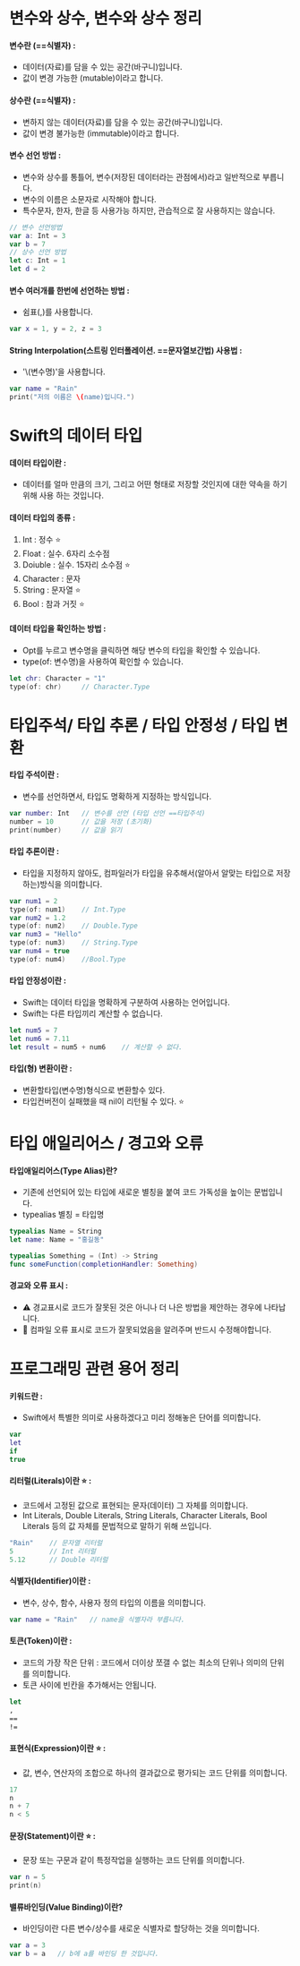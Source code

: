 # 변수와 상수, 변수와 상수 정리
#### 변수란 (==식별자) :
- 데이터(자료)를 담을 수 있는 공간(바구니)입니다.
- 값이 변경 가능한 (mutable)이라고 합니다.

#### 상수란 (==식별자) :
- 변하지 않는 데이터(자료)를 담을 수 있는 공간(바구니)입니다.
- 값이 변경 불가능한 (immutable)이라고 합니다.


#### 변수 선언 방법 : 
- 변수와 상수를 통틀어, 변수(저장된 데이터라는 관점에서)라고 일반적으로 부릅니다. 
- 변수의 이름은 소문자로 시작해야 합니다.
- 특수문자, 한자, 한글 등 사용가능 하지만, 관습적으로 잘 사용하지는 않습니다. 
```Swift
// 변수 선언방법
var a: Int = 3
var b = 7
// 상수 선언 방법
let c: Int = 1
let d = 2
```

#### 변수 여러개를 한번에 선언하는 방법 :
- 쉼표(,)를 사용합니다. 
```Swift
var x = 1, y = 2, z = 3
```

#### String Interpolation(스트링 인터폴레이션. ==문자열보간법) 사용법 :
- '\\(변수명)'을 사용합니다. 
```Swift
var name = "Rain"
print("저의 이름은 \(name)입니다.")
```

# Swift의 데이터 타입

#### 데이터 타입이란 :
- 데이터를 얼마 만큼의 크기, 그리고 어떤 형태로 저장할 것인지에 대한 약속을 하기 위해 사용 하는 것입니다.

#### 데이터 타입의 종류 :
1) Int : 정수 ⭐
2) Float : 실수. 6자리 소수점
3) Doiuble : 실수. 15자리 소수점 ⭐
4) Character : 문자
5) String : 문자열 ⭐
6) Bool : 참과 거짓 ⭐

#### 데이터 타입을 확인하는 방법 : 
- Opt를 누르고 변수명을 클릭하면 해당 변수의 타입을 확인할 수 있습니다.
- type(of: 변수명)을 사용하여 확인할 수 있습니다.
```Swift
let chr: Character = "1"
type(of: chr)     // Character.Type
```

# 타입주석/ 타입 추론 / 타입 안정성 / 타입 변환
#### 타입 주석이란 : 
- 변수를 선언하면서, 타입도 명확하게 지정하는 방식입니다. 
```Swift
var number: Int   // 변수를 선언 (타입 선언 ==타입주석)
number = 10       // 값을 저장 (초기화)
print(number)     // 값을 읽기
```

#### 타입 추론이란 : 
- 타입을 지정하지 않아도, 컴파일러가 타입을 유추해서(알아서 알맞는 타입으로 저장하는)방식을 의미합니다.
```Swift
var num1 = 2
type(of: num1)    // Int.Type
var num2 = 1.2
type(of: num2)    // Double.Type
var num3 = "Hello"
type(of: num3)    // String.Type
var num4 = true
type(of: num4)    //Bool.Type
```
#### 타입 안정성이란 : 
- Swift는 데이터 타입을 명확하게 구분하여 사용하는 언어입니다.
- Swift는 다른 타입끼리 계산할 수 없습니다.
```Swift
let num5 = 7
let num6 = 7.11
let result = num5 + num6    // 계산할 수 없다. 
```

#### 타입(형) 변환이란 :
- 변환할타입(변수명)형식으로 변환할수 있다.
- 타입컨버전이 실패했을 때 nil이 리턴될 수 있다. ⭐ 


# 타입 애일리어스 / 경고와 오류

#### 타입애일리어스(Type Alias)란? 
- 기존에 선언되어 있는 타입에 새로운 별칭을 붙여 코드 가독성을 높이는 문법입니다.
- typealias 별칭 = 타입명
```Swift
typealias Name = String
let name: Name = "홍길동"

typealias Something = (Int) -> String
func someFunction(completionHandler: Something)
```

#### 경교와 오류 표시 :
- ⚠️ 경교표시로 코드가 잘못된 것은 아니나 더 나은 방법을 제안하는 경우에 나타납니다. 
- 🛑 컴파일 오류 표시로 코드가 잘못되었음을 알려주며 반드시 수정해야합니다.


# 프로그래밍 관련 용어 정리 

#### 키워드란 : 
- Swift에서 특별한 의미로 사용하겠다고 미리 정해놓은 단어를 의미합니다.
```Swift
var
let
if
true
```

#### 리터럴(Literals)이란 ⭐ : 
- 코드에서 고정된 값으로 표현되는 문자(데이터) 그 자체를 의미합니다.
- Int Literals, Double Literals, String Literals, Character Literals, Bool Literals 등의 값 자체를 문법적으로 말하기 위해 쓰입니다. 
```Swift
"Rain"    // 문자열 리터럴
5         // Int 리터럴
5.12      // Double 리터럴
```

#### 식별자(Identifier)이란 : 
- 변수, 상수, 함수, 사용자 정의 타입의 이름을 의미합니다. 
```Swift
var name = "Rain"   // name을 식별자라 부릅니다. 
```

#### 토큰(Token)이란 : 
- 코드의 가장 작은 단위 : 코드에서 더이상 쪼갤 수 없는 최소의 단위나 의미의 단위를 의미합니다.
- 토큰 사이에 빈칸을 추가해서는 안됩니다.
```Swift
let
,
==
!=
```

#### 표현식(Expression)이란 ⭐ : 
- 값, 변수, 연산자의 조합으로 하나의 결과값으로 평가되는 코드 단위를 의미합니다.
```Swift
17
n
n + 7
n < 5
```

#### 문장(Statement)이란 ⭐ : 
- 문장 또는 구문과 같이 특정작업을 실행하는 코드 단위를 의미합니다.

```Swift
var n = 5
print(n)
```

#### 밸류바인딩(Value Binding)이란?
- 바인딩이란 다른 변수/상수를 새로운 식별자로 할당하는 것을 의미합니다. 
```Swift
var a = 3
var b = a   // b에 a를 바인딩 한 것입니다. 
```
